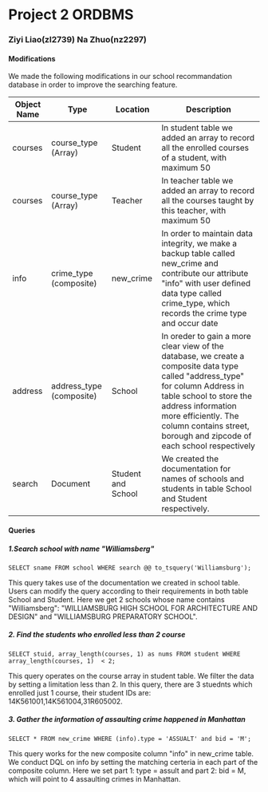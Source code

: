 # Project 2 ORDBMS
### Ziyi Liao(zl2739)  Na Zhuo(nz2297)
#### Modifications
We made the following modifications in our school recommandation database in order to improve the searching feature. <br/>

| Object Name | Type | Location | Description |
| ------------- | ------------- | ------------- | ------------- |
| courses | course_type (Array) | Student | In student table we added an array to record all the enrolled courses of a student, with maximum 50 |
| courses | course_type (Array) | Teacher | In teacher table we added an array to record all the courses taught by this teacher, with maximum 50 |
| info | crime_type (composite) | new_crime | In order to maintain data integrity, we make a backup table called new_crime and contribute our attribute "info" with user defined data type called crime_type, which records the crime type and occur date |
| address | address_type (composite) | School | In oreder to gain a more clear view of the database, we create a composite data type called "address_type" for column Address in table school to store the address information more efficiently. The column contains street, borough and zipcode of each school respectively |
| search | Document | Student and School | We created the documentation for names of schools and students in table School and Student respectively. |
#### Queries
##### 1.Search school with name "Williamsberg" 
```
SELECT sname FROM school WHERE search @@ to_tsquery('Williamsburg');
```
This query takes use of the documentation we created in school table. Users can modify the query according to their requirements in both table School and Student. Here we get 2 schools whose name contains "Williamsberg": "WILLIAMSBURG HIGH SCHOOL FOR ARCHITECTURE AND DESIGN"
and "WILLIAMSBURG PREPARATORY SCHOOL".


##### 2. Find the students who enrolled less than 2 course
```
SELECT stuid, array_length(courses, 1) as nums FROM student WHERE array_length(courses, 1)  < 2;
```
This query operates on the course array in student table. We filter the data by setting a limitation less than 2. In this query, there are 3 stuednts which enrolled just 1 course, their student IDs are: 14K561001,14K561004,31R605002. 

##### 3. Gather the information of assaulting crime happened in Manhattan 
```
SELECT * FROM new_crime WHERE (info).type = 'ASSUALT' and bid = 'M';
```
This query works for the new composite column "info" in new_crime table. We conduct DQL on info by setting the matching certeria in each part of the composite column. Here we set part 1: type = assult and part 2: bid = M, which will point to 4 assaulting crimes in Manhattan. 
